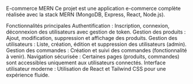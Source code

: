 E-commerce MERN
Ce projet est une application e-commerce complète réalisée avec la stack MERN (MongoDB, Express, React, Node.js).

Fonctionnalités principales
Authentification : Inscription, connexion, déconnexion des utilisateurs avec gestion de token.
Gestion des produits : Ajout, modification, suppression et affichage des produits.
Gestion des utilisateurs : Liste, création, édition et suppression des utilisateurs (admin).
Gestion des commandes : Création et suivi des commandes (fonctionnalité à venir).
Navigation sécurisée : Certaines pages (produits, commandes) sont accessibles uniquement aux utilisateurs connectés.
Interface utilisateur moderne : Utilisation de React et Tailwind CSS pour une expérience fluide.
